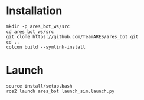 # Installation

```
mkdir -p ares_bot_ws/src
cd ares_bot_ws/src
git clone https://github.com/TeamARES/ares_bot.git
cd ..
colcon build --symlink-install
```


# Launch
```
source install/setup.bash
ros2 launch ares_bot launch_sim.launch.py
```
